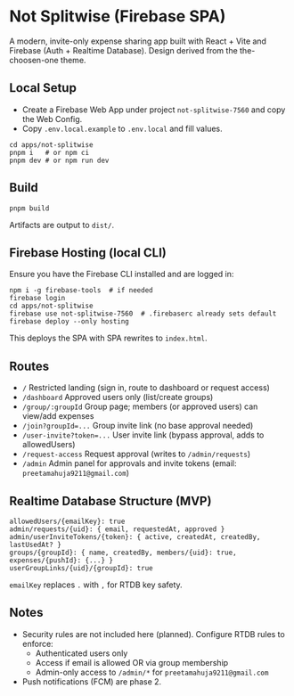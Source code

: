 # Not Splitwise (Firebase SPA)

A modern, invite-only expense sharing app built with React + Vite and Firebase (Auth + Realtime Database). Design derived from the the-choosen-one theme.

## Local Setup

- Create a Firebase Web App under project `not-splitwise-7560` and copy the Web Config.
- Copy `.env.local.example` to `.env.local` and fill values.

```
cd apps/not-splitwise
pnpm i   # or npm ci
pnpm dev # or npm run dev
```

## Build

```
pnpm build
```

Artifacts are output to `dist/`.

## Firebase Hosting (local CLI)

Ensure you have the Firebase CLI installed and are logged in:

```
npm i -g firebase-tools  # if needed
firebase login
cd apps/not-splitwise
firebase use not-splitwise-7560  # .firebaserc already sets default
firebase deploy --only hosting
```

This deploys the SPA with SPA rewrites to `index.html`.

## Routes

- `/` Restricted landing (sign in, route to dashboard or request access)
- `/dashboard` Approved users only (list/create groups)
- `/group/:groupId` Group page; members (or approved users) can view/add expenses
- `/join?groupId=...` Group invite link (no base approval needed)
- `/user-invite?token=...` User invite link (bypass approval, adds to allowedUsers)
- `/request-access` Request approval (writes to `/admin/requests`)
- `/admin` Admin panel for approvals and invite tokens (email: `preetamahuja9211@gmail.com`)

## Realtime Database Structure (MVP)

```
allowedUsers/{emailKey}: true
admin/requests/{uid}: { email, requestedAt, approved }
admin/userInviteTokens/{token}: { active, createdAt, createdBy, lastUsedAt? }
groups/{groupId}: { name, createdBy, members/{uid}: true, expenses/{pushId}: {...} }
userGroupLinks/{uid}/{groupId}: true
```

`emailKey` replaces `.` with `,` for RTDB key safety.

## Notes

- Security rules are not included here (planned). Configure RTDB rules to enforce:
  - Authenticated users only
  - Access if email is allowed OR via group membership
  - Admin-only access to `/admin/*` for `preetamahuja9211@gmail.com`
- Push notifications (FCM) are phase 2.
